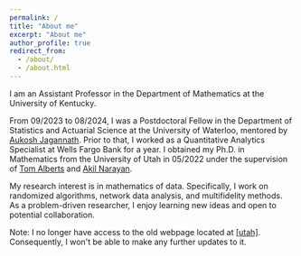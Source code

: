 ```yaml
---
permalink: /
title: "About me"
excerpt: "About me"
author_profile: true
redirect_from: 
  - /about/
  - /about.html
---
```

<p>
I am an Assistant Professor in the Department of Mathematics at the University of Kentucky. 
</p>

<p>
From 09/2023 to 08/2024, I was a Postdoctoral Fellow in the Department of Statistics and Actuarial Science at the University of Waterloo, mentored by <a href="https://aukosh.github.io/">Aukosh Jagannath</a>. Prior to that, I worked as a Quantitative Analytics Specialist at Wells Fargo Bank for a year. I obtained my Ph.D. in Mathematics from the University of Utah in 05/2022 under the supervision of <a href="https://www.math.utah.edu/~alberts/">Tom Alberts</a> and <a href="https://www.sci.utah.edu/~akil/index.html">Akil Narayan</a>.
</p>

<p>
My research interest is in mathematics of data. Specifically, I work on randomized algorithms, network data analysis, and multifidelity methods. As a problem-driven researcher, I enjoy learning new ideas and open to potential collaboration.  
</p>

<p>
Note: I no longer have access to the old webpage located at <a href="https://www.math.utah.edu/~yxu/">[utah]</a>. Consequently, I won't be able to make any further updates to it.
</p>

<p>




</p>


<p>

  
</p>


<p>


  
</p>




<script type='text/javascript' id='clustrmaps' src='//cdn.clustrmaps.com/map_v2.js?cl=080808&w=230&t=n&d=2oex5D8qKbBfWJUKlE7fKLMjNMnbSwuTVbAniKBUy8w&co=ffffff&cmo=3acc3a&cmn=ff5353&ct=808080'></script>
